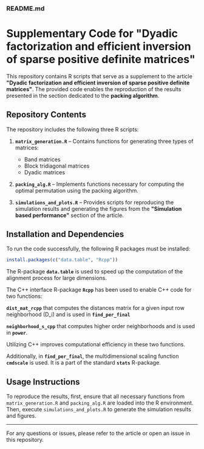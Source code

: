 ### **README.md**  

# **Supplementary Code for "Dyadic factorization and efficient inversion of sparse positive definite matrices"**  

This repository contains R scripts that serve as a supplement to the article **"Dyadic factorization and efficient inversion of sparse positive definite matrices"**. The provided code enables the reproduction of the results presented in the section dedicated to the **packing algorithm**.  

## **Repository Contents**  

The repository includes the following three R scripts:  

1. **`matrix_generation.R`** – Contains functions for generating three types of matrices:  
   - Band matrices  
   - Block tridiagonal matrices  
   - Dyadic matrices  

2. **`packing_alg.R`** – Implements functions necessary for computing the optimal permutation using the packing algorithm.  

3. **`simulations_and_plots.R`** – Provides scripts for reproducing the simulation results and generating the figures from the **"Simulation based performance"** section of the article.  

## **Installation and Dependencies**  

To run the code successfully, the following R packages must be installed:  

```r
install.packages(c("data.table", "Rcpp"))
```
The R-package **`data.table`** is used to speed up the computation of the alignment process for large dimensions.

The C++ interface R-package **`Rcpp`** has been used to enable C++ code for two functions:

**`dist_mat_rcpp`** that computes the distances matrix for a given input row neighborhood (D_i) and is used in **`find_per_final`**

**`neighborhood_s_cpp`**  that computes higher order neighborhoods and is used in  **`power`**. 

Utilizing C++ improves computational efficiency in these two functions. 

Additionally, in **`find_per_final`**, the multidimensional scaling function **`cmdscale`** is used. It is a part of the standard **`stats`** R-package. 

## **Usage Instructions**  

To reproduce the results, first, ensure that all necessary functions from `matrix_generation.R` and `packing_alg.R` are loaded into the R environment. Then, execute `simulations_and_plots.R` to generate the simulation results and figures.  

---

For any questions or issues, please refer to the article or open an issue in this repository.
